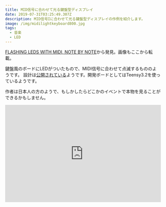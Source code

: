 ```yaml
---
title: MID信号に合わせて光る鍵盤型ディスプレイ
date: 2019-07-31T03:25:49.307Z
description: MID信号Iに合わせて光る鍵盤型ディスプレイの作例を紹介します。
image: /img/midilightkeyboard800.jpg
tags:
  - 音楽
  - LED
---
```

[FLASHING LEDS WITH MIDI, NOTE BY NOTE](https://hackaday.com/2019/07/17/flashing-leds-with-midi-note-by-note/)から発見。画像もここから転載。

鍵盤風のボードにLEDがついたもので、MIDI信号に合わせて点滅するもののようです。
設計は[公開されている](https://github.com/Shootingmaker/MIDI-Lighting-Keyboard-teensy)ようです。開発ボードとしてはTeensy3.2を使っているようです。

作者は日本人の方のようで、もしかしたらどこかのイベントで本物を見ることができるかもしません。

<iframe width="100%" height="315" src="https://www.youtube.com/embed/D2VWIVyrJ5M" frameborder="0" allow="accelerometer; autoplay; encrypted-media; gyroscope; picture-in-picture" allowfullscreen></iframe>
